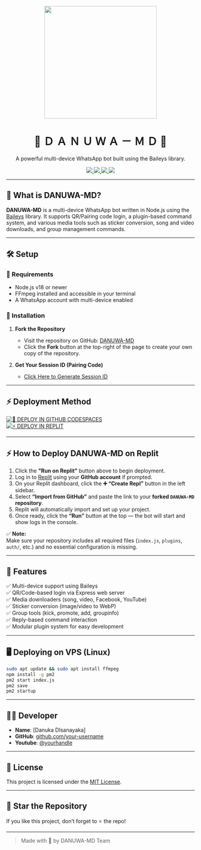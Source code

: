 
<p align="center"> 
  <img src="https://github.com/DANUWA-MD/DANUWA-BOT/blob/main/images/DANUWA-MD.png?raw=true" width="300"/>
</p>

<h1 align="center">🔮  Ｄ  Ａ  Ｎ  Ｕ  Ｗ  Ａ  －  Ｍ  Ｄ  🔮</h1>

<p align="center">
  A powerful multi-device WhatsApp bot built using the Baileys library.
</p>

<p align="center">
  <a href="https://github.com/your-username/DANUWA-MD">
    <img src="https://img.shields.io/github/repo-size/your-username/DANUWA-MD?color=green&label=Repo%20Size&style=flat-square" />
  </a>
  <a href="https://github.com/your-username/DANUWA-MD">
    <img src="https://img.shields.io/github/license/your-username/DANUWA-MD?color=blue&style=flat-square" />
  </a>
  <a href="https://github.com/your-username/DANUWA-MD/fork">
    <img src="https://img.shields.io/github/forks/your-username/DANUWA-MD?style=flat-square" />
  </a>
  <a href="https://github.com/your-username/DANUWA-MD/stargazers">
    <img src="https://img.shields.io/github/stars/your-username/DANUWA-MD?style=flat-square" />
  </a>
</p>

---

## 📍 What is DANUWA-MD?

**DANUWA-MD** is a multi-device WhatsApp bot written in Node.js using the [Baileys](https://github.com/adiwajshing/Baileys) library. It supports QR/Pairing code login, a plugin-based command system, and various media tools such as sticker conversion, song and video downloads, and group management commands.

---

## 🛠️ Setup

### 🧾 Requirements

- Node.js v18 or newer
- FFmpeg installed and accessible in your terminal
- A WhatsApp account with multi-device enabled

### 🚀 Installation

1. **Fork the Repository**

   - Visit the repository on GitHub: [DANUWA-MD](https://github.com/DANUWA-MD/DANUWA-BOT)
   - Click the **Fork** button at the top-right of the page to create your own copy of the repository.

2. **Get Your Session ID (Pairing Code)**

   - [Click Here to Generate Session ID](https://replit.com/@quizontalbot/DANUWA-MD-PAIR-CODE?v=1)

---

## ⚡ Deployment Method

[![🚀 DEPLOY IN GITHUB CODESPACES](https://img.shields.io/badge/🚀%20LAUNCH%20IN-GITHUB%20CODESPACES-blue?logo=github&style=for-the-badge)](https://github.com/codespaces/new?hide_repo_select=true&repo=danuwa-bot/DANUWA-MD)  
[![⚡ DEPLOY IN REPLIT](https://img.shields.io/badge/⚡%20START%20IN-REPLIT-4631D4?logo=replit&logoColor=white&style=for-the-badge)](https://replit.com)

---

## ⚡ How to Deploy DANUWA-MD on Replit

1. Click the **"Run on Replit"** button above to begin deployment.  
2. Log in to [Replit](https://replit.com) using your **GitHub account** if prompted.  
3. On your Replit dashboard, click the **➕ “Create Repl”** button in the left sidebar.  
4. Select **“Import from GitHub”** and paste the link to your **forked `DANUWA-MD` repository**.  
5. Replit will automatically import and set up your project.  
6. Once ready, click the **“Run”** button at the top — the bot will start and show logs in the console.

✅ **Note:**  
Make sure your repository includes all required files (`index.js`, `plugins`, `auth/`, etc.) and no essential configuration is missing.

---

## 🧰 Features

✅ Multi-device support using Baileys  
✅ QR/Code-based login via Express web server  
✅ Media downloaders (song, video, Facebook, YouTube)  
✅ Sticker conversion (image/video to WebP)  
✅ Group tools (kick, promote, add, groupinfo)  
✅ Reply-based command interaction  
✅ Modular plugin system for easy development

---

## 🖥 Deploying on VPS (Linux)

```bash
sudo apt update && sudo apt install ffmpeg
npm install -g pm2
pm2 start index.js
pm2 save
pm2 startup
```

---

## 👨‍💻 Developer

- **Name**: [Danuka DIsanayaka]
- **GitHub**: [github.com/your-username](https://github.com/DANUWA_MD)
- **Youtube**: [@yourhandle](https://www.youtube.com/@quizontal)

---

## 📜 License

This project is licensed under the [MIT License](./LICENSE).

---

## 🌟 Star the Repository

If you like this project, don’t forget to ⭐️ the repo!

---

> Made with 💖 by DANUWA-MD Team
